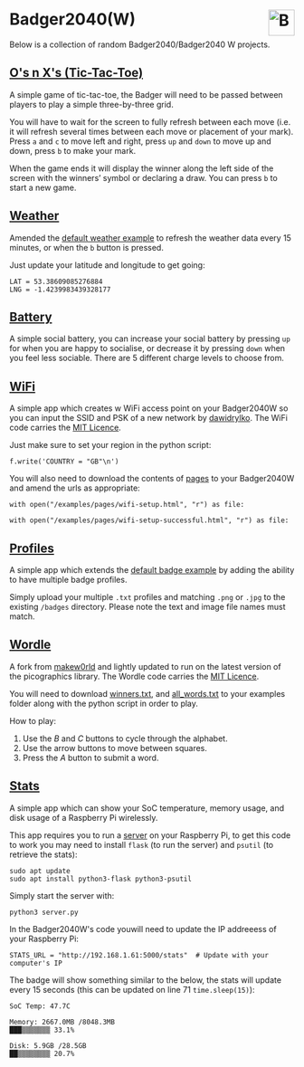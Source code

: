 # Badger2040(W) <a href='https://ko-fi.com/christianjameswatkins' target='_blank'><img height='35' align='right' style='border:0px;height:46px;' src='https://storage.ko-fi.com/cdn/kofi1.png?v1' border='0' alt='Buy Me a Coffee at ko-fi.com' /></a>
Below is a collection of random Badger2040/Badger2040 W projects.

## [O's n X's (Tic-Tac-Toe)](/examples/os_n_xs.py)
A simple game of tic-tac-toe, the Badger will need to be passed between players to play a simple three-by-three grid.

You will have to wait for the screen to fully refresh between each move (i.e. it will refresh several times between each move or placement of your mark). Press `a` and `c` to move left and right, press `up` and `down` to move up and down, press `b` to make your mark.

When the game ends it will display the winner along the left side of the screen with the winners’ symbol or declaring a draw. You can press `b` to start a new game.

## [Weather](/examples/weather.py)
Amended the [default weather example](https://github.com/pimoroni/badger2040/blob/main/badger_os/examples/weather.py) to refresh the weather data every 15 minutes, or when the `b` button is pressed.

Just update your latitude and longitude to get going: 

```
LAT = 53.38609085276884
LNG = -1.4239983439328177
```

## [Battery](/examples/battery.py)
A simple social battery, you can increase your social battery by pressing `up` for when you are happy to socialise, or decrease it by pressing `down` when you feel less sociable. There are 5 different charge levels to choose from.

## [WiFi](/examples/wifi.py)
A simple app which creates w WiFi access point on your Badger2040W so you can input the SSID and PSK of a new network by [dawidrylko](https://github.com/dawidrylko/badger2040). The WiFi code carries the [MIT Licence](https://github.com/makew0rld/wordle-badger2040).

Just make sure to set your region in the python script:
```
f.write('COUNTRY = "GB"\n')
```

You will also need to download the contents of [pages](/examples/pages) to your Badger2040W and amend the urls as appropriate:
```
with open("/examples/pages/wifi-setup.html", "r") as file:
```
```
with open("/examples/pages/wifi-setup-successful.html", "r") as file:
```

## [Profiles](/examples/profiles.py)
A simple app which extends the [default badge example](https://github.com/pimoroni/badger2040/blob/main/badger_os/examples/badge.py) by adding the ability to have multiple badge profiles.

Simply upload your multiple `.txt` profiles and matching `.png` or `.jpg` to the existing `/badges` directory. Please note the text and image file names must match.

## [Wordle](/examples/wordle.py)
A fork from [makew0rld](https://github.com/makew0rld/wordle-badger2040) and lightly updated to run on the latest version of the picographics library. The Wordle code carries the [MIT Licence](https://github.com/makew0rld/wordle-badger2040).

You will need to download [winners.txt](/examples/winners.txt), and [all_words.txt](/examples/all_words.txt) to your examples folder along with the python script in order to play.

How to play:
1. Use the *B* and *C* buttons to cycle through the alphabet.
2. Use the arrow buttons to move between squares.
3. Press the *A* button to submit a word.

## [Stats](/examples/stats.py)
A simple app which can show your SoC temperature, memory usage, and disk usage of a Raspberry Pi wirelessly.

This app requires you to run a [server](/etc/server.py) on your Raspberry Pi, to get this code to work you may need to install `flask` (to run the server) and `psutil` (to retrieve the stats):
```
sudo apt update
sudo apt install python3-flask python3-psutil
```

Simply start the server with:
```
python3 server.py
```

In the Badger2040W's code youwill need to update the IP addreeess of your Raspberry Pi:
```
STATS_URL = "http://192.168.1.61:5000/stats"  # Update with your computer's IP
```

The badge will show something similar to the below, the stats will update every 15 seconds (this can be updated on line 71 `time.sleep(15)`):
```
SoC Temp: 47.7C

Memory: 2667.0MB /8048.3MB
███▒▒▒▒▒▒▒ 33.1%

Disk: 5.9GB /28.5GB
██▒▒▒▒▒▒▒▒ 20.7%
```
